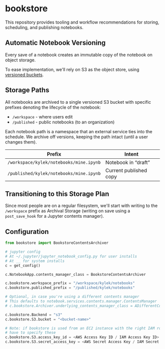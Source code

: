 # bookstore

This repository provides tooling and workflow recommendations for storing, scheduling, and publishing notebooks.

## Automatic Notebook Versioning

Every save of a notebook creates an immutable copy of the notebook on object storage. 

To ease implementation, we'll rely on S3 as the object store, using [versioned buckets](https://docs.aws.amazon.com/AmazonS3/latest/dev/Versioning.html).

<!--

Include diagram for versioning

-->

## Storage Paths

All notebooks are archived to a single versioned S3 bucket with specific prefixes denoting the lifecycle of the notebook:

* `/workspace` - where users edit
* `/published` - public notebooks (to an organization)

Each notebook path is a namespace that an external service ties into the schedule. We archive off versions, keeping the path intact (until a user changes them). 

| Prefix |  Intent | 
|---|---|
| `/workspace/kylek/notebooks/mine.ipynb`  | Notebook in “draft”  | 
| `/published/kylek/notebooks/mine.ipynb`  | Current published copy  | 


## Transitioning to this Storage Plan

Since most people are on a regular filesystem, we'll start with writing to the `/workspace` prefix as Archival Storage (writing on save using a `post_save_hook` for a Jupyter contents manager).

## Configuration

```python
from bookstore import BookstoreContentsArchiver

# jupyter config
# At ~/.jupyter/jupyter_notebook_config.py for user installs
# At __ for system installs
c = get_config()

c.NotebookApp.contents_manager_class = BookstoreContentsArchiver

c.bookstore.workspace_prefix = "/workspace/kylek/notebooks"
c.bookstore.published_prefix = "/published/kylek/notebooks"  

# Optional, in case you're using a different contents manager
# This defaults to notebook.services.contents.manager.ContentsManager
# c.bookstore.Archiver.underlying_contents_manager_class = ADifferentContentsManager

c.bookstore.Backend = "s3"
c.bookstore.S3.bucket = "<bucket-name>"

# Note: if bookstore is used from an EC2 instance with the right IAM role, you don't
# have to specify these
c.bookstore.S3.access_key_id = <AWS Access Key ID / IAM Access Key ID>
c.bookstore.S3.secret_access_key = <AWS Secret Access Key / IAM Secret Access Key>
```

